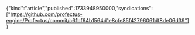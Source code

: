 {"kind":"article","published":1733948950000,"syndications":["https://github.com/profectus-engine/Profectus/commit/c61bf64b1564d1e8cfe85f42796061df8de06d39"]}